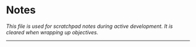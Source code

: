 # Notes

_This file is used for scratchpad notes during active development. It is cleared when wrapping up objectives._

---
